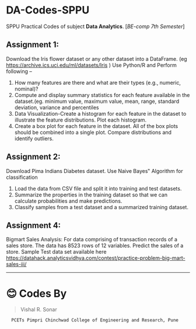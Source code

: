 # DA-Codes-SPPU
SPPU Practical Codes of subject **Data Analytics**. [*BE-comp 7th Semester*]


## Assignment 1:
Download the Iris flower dataset or any other dataset into a DataFrame. (eg https://archive.ics.uci.edu/ml/datasets/Iris ) Use Python/R and Perform following – 
1. How many features are there and what are their types (e.g., numeric, nominal)?
2. Compute and display summary statistics for each feature available in the dataset.(eg. minimum value, maximum value, mean, range, standard deviation, variance and percentiles  
3. Data Visualization-Create a histogram for each feature in the dataset to illustrate the feature distributions. Plot each histogram.  
4. Create a box plot for each feature in the dataset. All of the box plots should be combined into a single plot. Compare distributions and identify outliers.

## Assignment 2:
Download Pima Indians Diabetes dataset. Use Naive Bayes‟ Algorithm for classification  
1. Load the data from CSV file and split it into training and test datasets.
2. Summarize the properties in the training dataset so that we can calculate probabilities and make predictions.  
3. Classify samples from a test dataset and a summarized training dataset.

## Assignment 4:
Bigmart Sales Analysis: For data comprising of transaction records of a sales store. The data has 8523 rows of 12 variables. Predict the sales of a store. 
Sample Test data set available here https://datahack.analyticsvidhya.com/contest/practice-problem-big-mart-sales-iii/


------------


 # :blush: Codes By 
> Vishal R. Sonar

      PCETs Pimpri Chinchwad College of Engineering and Research, Pune
